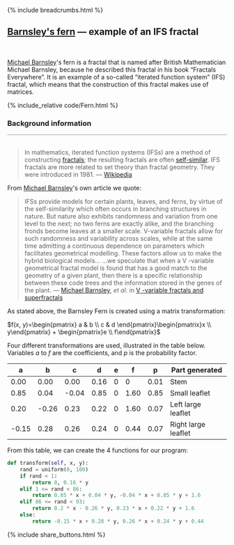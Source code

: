 {% include breadcrumbs.html %}

## [Barnsley&apos;s fern](https://rosettacode.org/wiki/Barnsley_fern) &mdash; example of an IFS fractal
<div class="header_line"><br/></div>

[Michael Barnsley](https://en.wikipedia.org/wiki/Michael_Barnsley)&apos;s fern 
is a fractal that is named after British Mathematician Michael Barnsley, 
because he described this fractal in his book “Fractals Everywhere”. 
It is an example of a so-called “iterated function system” (IFS) fractal, which means
that the construction of this fractal makes use of matrices.

{% include_relative code/Fern.html %}

<p style="clear: both;"></p>

### Background information
<div style="border-top: 1px solid #999999"><br/></div>

<blockquote>
In mathematics, iterated function systems (IFSs) are a method of constructing 
<a href="https://en.wikipedia.org/wiki/Fractal">fractals</a>; 
the resulting fractals are often <a href="https://en.wikipedia.org/wiki/Self-similar">self-similar</a>. 
IFS fractals are more related to set theory 
than fractal geometry. They were introduced in 1981. &mdash;
<a href="https://en.wikipedia.org/wiki/Iterated_function_system">Wikipedia</a>
</blockquote>

From [Michael Barnsley](https://en.wikipedia.org/wiki/Michael_Barnsley)&apos;s own article we quote:

<p style="clear: both;"></p>

<blockquote>
IFSs provide models for certain plants, leaves, and ferns, by virtue of the self-similarity which often occurs 
in branching structures in nature. But nature also exhibits randomness and variation from one level to the next; 
no two ferns are exactly alike, and the branching fronds become leaves at a smaller scale. 
V-variable fractals allow for such randomness and variability across scales, while at the same time 
admitting a continuous dependence on parameters which facilitates geometrical modelling. 
These factors allow us to make the hybrid biological models... ...we speculate that when a V -variable 
geometrical fractal model is found that has a good match to the geometry of a given plant, 
then there is a specific relationship between these code trees and the information 
stored in the genes of the plant. &mdash; 
<a href="https://en.wikipedia.org/wiki/Michael_Barnsley">Michael Barnsley</a>, <i>et al.</i> in
<a href="https://maths-people.anu.edu.au/~barnsley/pdfs/V-var_super_fractals.pdf">V -variable fractals and superfractals</a>
</blockquote>

<p style="clear: both;"></p>

As stated above, the Barnsley Fern is created using a matrix transformation:

$f(x, y)=\begin{pmatrix} a & b \\ c & d \end{pmatrix}\begin{pmatrix}x \\ y\end{pmatrix} + \begin{pmatrix}e \\ f\end{pmatrix}$

Four different transformations are used, illustrated in the table below. 
Variables $a$ to $f$ are the coefficients, 
and $p$ is the probability factor.

| a     | b     | c     |   d  |  e   | f    | p    | Part generated       | 
|-------|-------|-------|------|------|------|------|----------------------|
|  0.00 | 0.00  | 0.00  | 0.16 |  0   | 0    | 0.01 | Stem                 |
| 0.85  | 0.04  | -0.04 | 0.85 |   0  | 1.60 | 0.85 | Small leaflet        |
| 0.20  | -0.26 | 0.23  | 0.22 |  0   | 1.60 | 0.07 | Left large leaflet   | 
| -0.15 | 0.28  | 0.26  | 0.24 |  0   | 0.44 | 0.07 | Right large leaflet  |


From this table, we can create the 4 functions for our program:

```python
def transform(self, x, y):
    rand = uniform(0, 100)
    if rand < 1:
        return 0, 0.16 * y
    elif 1 <= rand < 86:
        return 0.85 * x + 0.04 * y, -0.04 * x + 0.85 * y + 1.6
    elif 86 <= rand < 93:
        return 0.2 * x - 0.26 * y, 0.23 * x + 0.22 * y + 1.6
    else:
        return -0.15 * x + 0.28 * y, 0.26 * x + 0.24 * y + 0.44
```

<p style="clear: both;"></p>

{% include share_buttons.html %}